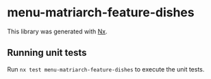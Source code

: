 # menu-matriarch-feature-dishes

This library was generated with [Nx](https://nx.dev).

## Running unit tests

Run `nx test menu-matriarch-feature-dishes` to execute the unit tests.
